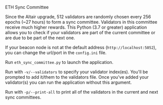 ETH Sync Committee

Since the Altair upgrade, 512 validators are randomly chosen every 256 epochs (~27 hours) to form a sync committee. 
Validators in this committee receive much higher rewards. This Python (3.7 or greater) application allows you to check if your validators are
part of the current committee or are due to be part of the next one.

If your beacon node is not at the default address (`http://localhost:5052`), you can change the url/port in the 
`config.ini` file.

Run `eth_sync_committee.py` to launch the application.

Run with `-v/--validators` to specify your validator index(es). You'll be prompted to add it/them to the validators 
file. Once you've added your validator(s) you can run the application without this argument.

Run with `-p/--print-all` to print all of the validators in the current and next sync committees.